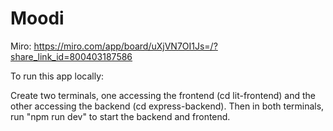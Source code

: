 # Moodi

Miro: https://miro.com/app/board/uXjVN7OI1Js=/?share_link_id=800403187586

To run this app locally:

Create two terminals, one accessing the frontend (cd lit-frontend) and the other accessing the backend (cd express-backend). 
Then in both terminals, run "npm run dev" to start the backend and frontend.
